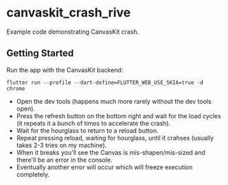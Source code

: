 # canvaskit_crash_rive

Example code demonstrating CanvasKit crash.

## Getting Started

Run the app with the CanvasKit backend:
```
flutter run --profile --dart-define=FLUTTER_WEB_USE_SKIA=true -d chrome
```

- Open the dev tools (happens much more rarely without the dev tools open).
- Press the refresh button on the bottom right and wait for the load cycles (it repeats it a bunch of times to accelerate the crash).
- Wait for the hourglass to return to a reload button.
- Repeat pressing reload, waiting for hourglass, until it crahses (usually takes 2-3 tries on my machine).
- When it breaks you'll see the Canvas is mis-shapen/mis-sized and there'll be an error in the console.
- Eventually another error will occur which will freeze execution completely.